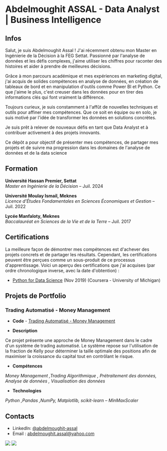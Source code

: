 # Abdelmoughit ASSAL - Data Analyst | Business Intelligence
## Infos
Salut, je suis Abdelmoughit Assal ! J'ai récemment obtenu mon Master en Ingénierie de la Décision à la FEG Settat. Passionné par l'analyse de données et les défis complexes, j'aime utiliser les chiffres pour raconter des histoires et aider à prendre de meilleures décisions.

Grâce à mon parcours académique et mes expériences en marketing digital, j'ai acquis de solides compétences en analyse de données, en création de tableaux de bord et en manipulation d'outils comme Power BI et Python. Ce que j'aime le plus, c'est creuser dans les données pour en tirer des informations clés qui font vraiment la différence.

Toujours curieux, je suis constamment à l'affût de nouvelles techniques et outils pour affiner mes compétences. Que ce soit en équipe ou en solo, je suis motivé par l'idée de transformer les données en solutions concrètes.

Je suis prêt à relever de nouveaux défis en tant que Data Analyst et à contribuer activement à des projets innovants.

Ce dépôt a pour objectif de présenter mes compétences, de partager mes projets et de suivre ma progression dans les domaines de l'analyse de données et de la data science

## Formation 
**Université Hassan Premier, Settat**  
*Master en Ingénierie de la Décision* – Juil. 2024

**Université Moulay Ismail, Meknes**  
*Licence d’Études Fondamentales en Sciences Économiques et Gestion* – Juil. 2022

**Lycée Manfaloty, Meknes**  
*Baccalauréat en Sciences de la Vie et de la Terre* – Juil. 2017

## Certifications
  La meilleure façon de démontrer mes compétences est d'achever des projets concrets et de partager les résultats. Cependant, les certifications peuvent être perçues comme un sous-produit de ce processus d'apprentissage. Voici un aperçu des certifications que j'ai acquises (par ordre chronologique inverse, avec la date d'obtention) :

- [Python for Data Science](https://coursera.org/share/983e3921c341ce3abeed69a864f0c7e0) (Nov 2019) (Coursera - University of Michigan)

## Projets de Portfolio

### Trading Automatisé - Money Management
  - **Code** - [Trading Automatisé - Money Management](https://github.com/AbdelmoughitASSAL/Trading-Automatise-Money-Management)

  - **Description**

  Ce projet présente une approche de Money Management dans le cadre d'un système de trading automatisé. Le système repose sur l'utilisation de la fraction de Kelly pour déterminer la taille optimale des positions afin de maximiser la croissance du capital tout en contrôlant le risque.

  - **Compétences**
  
  *Money Management ,Trading Algorithmique , Prétraitement des données, Analyse de données , Visualisation des données*
    
  - **Technologies**

  *Python ,Pandas ,NumPy, Matplotlib, scikit-learn – MinMaxScaler*

## Contacts
- LinkedIn: [@abdelmoughit-assal](https://www.linkedin.com/in/abdelmoughit-assal/)
- Email : abdelmoughit.assal@yahoo.com
<div align="left"> 
  <a href = "mailto:abdelmoughit.assal@yahoo.com"><img src="https://img.shields.io/badge/Yahoo%20mail-6D4AFF?style=for-the-badge&logo=yahoomail&logoColor=white" target="_blank"></a>
  <a href="https://www.linkedin.com/in/abdelmoughit-assal" target="_blank"><img src="https://img.shields.io/badge/-LinkedIn-%230077B5?style=for-the-badge&logo=linkedin&logoColor=white" target="_blank"></a> 
</div>
